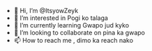 - 👋 Hi, I’m @ItsyowZeyk
- 👀 I’m interested in Pogi ko talaga
- 🌱 I’m currently learning Gwapo jud kyko
- 💞️ I’m looking to collaborate on pina ka gwapo
- 📫 How to reach me , dimo ka reach nako

<!---
ItsyowZeyk/ItsyowZeyk is a ✨ special ✨ repository because its `README.md` (this file) appears on your GitHub profile.
You can click the Preview link to take a look at your changes.
--->
